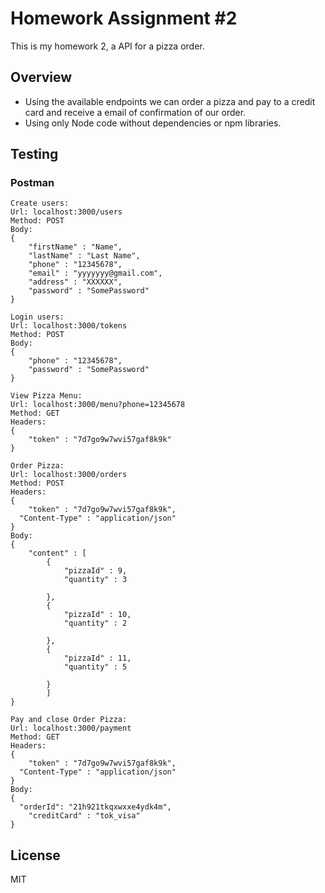 # Homework Assignment #2

This is my homework 2, a API for a pizza order.

## Overview

- Using the available endpoints we can order a pizza and pay to a credit card and receive a email of confirmation of our order.
- Using only Node code without dependencies or npm libraries.

## Testing

### Postman

```
Create users:
Url: localhost:3000/users
Method: POST
Body: 
{
	"firstName" : "Name",
	"lastName" : "Last Name",
	"phone" : "12345678",
	"email" : "yyyyyyy@gmail.com",
	"address" : "XXXXXX",
	"password" : "SomePassword"
}
```

```
Login users:
Url: localhost:3000/tokens
Method: POST
Body: 
{
	"phone" : "12345678",
	"password" : "SomePassword"
}
```

```
View Pizza Menu:
Url: localhost:3000/menu?phone=12345678
Method: GET
Headers: 
{
	"token" : "7d7go9w7wvi57gaf8k9k"
}
```

```
Order Pizza:
Url: localhost:3000/orders
Method: POST
Headers: 
{
	"token" : "7d7go9w7wvi57gaf8k9k",
  "Content-Type" : "application/json"
}
Body:
{
	"content" : [
		{
			"pizzaId" : 9,
			"quantity" : 3
			
		},
		{
			"pizzaId" : 10,
			"quantity" : 2
			
		},
		{
			"pizzaId" : 11,
			"quantity" : 5
			
		}
		]
}
```

```
Pay and close Order Pizza:
Url: localhost:3000/payment
Method: GET
Headers: 
{
	"token" : "7d7go9w7wvi57gaf8k9k",
  "Content-Type" : "application/json"
}
Body:
{
  "orderId": "21h921tkqxwxxe4ydk4m",
	"creditCard" : "tok_visa"
}
```

## License

MIT
